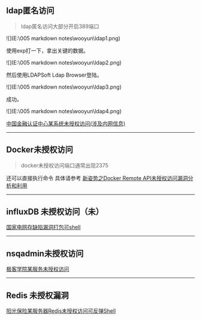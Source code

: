 ## ldap匿名访问

> ldap匿名访问大部分开启389端口

![](E:\005 markdown notes\wooyun\ldap1.png)

使用exp打一下，拿出关键的数据。

![](E:\005 markdown notes\wooyun\ldap2.png)

然后使用LDAPSoft Ldap Browser登陆。

![](E:\005 markdown notes\wooyun\ldap3.png)

成功。

![](E:\005 markdown notes\wooyun\ldap4.png)

[中国金融认证中心某系统未授权访问(涉及内网信息)](https://bugs.shuimugan.com/bug/view?bug_no=229413)

---

## Docker未授权访问

> docker未授权访问端口通常出现2375

还可以直接执行命令 具体请参考 [新姿势之Docker Remote API未授权访问漏洞分析和利用](http://www.anquan.us/static/drops/papers-15892.html)

---

## influxDB 未授权访问（未）

[国家电网存缺陷漏洞打包可shell](https://bugs.shuimugan.com/bug/view?bug_no=226867)

---

## nsqadmin未授权访问

[极客学院某服务未授权访问](https://bugs.shuimugan.com/bug/view?bug_no=219238)

---

## Redis 未授权漏洞

[阳光保险某服务器Redis未授权访问可反弹Shell](https://bugs.shuimugan.com/bug/view?bug_no=215682)